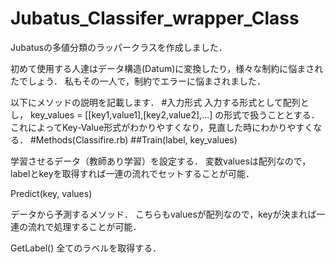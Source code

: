 # Jubatus_Classifer_wrapper_Class

Jubatusの多値分類のラッパークラスを作成しました．

初めて使用する人達はデータ構造(Datum)に変換したり，様々な制約に悩まされたでしょう．
私もその一人で，制約でエラーに悩まされました．

以下にメソッドの説明を記載します．
#入力形式
入力する形式として配列とし， 
key_values = [[key1,value1],[key2,value2],...]
の形式で扱うこととする．
これによってKey-Value形式がわかりやすくなり，見直した時にわかりやすくなる．
#Methods(Classifire.rb)
##Train(label, key_values)


学習させるデータ（教師あり学習）を設定する．
変数valuesは配列なので，labelとkeyを取得すれば一連の流れでセットすることが可能．

Predict(key, values)

データから予測するメソッド．
こちらもvaluesが配列なので，keyが決まれば一連の流れで処理することが可能．

GetLabel()
全てのラベルを取得する．

